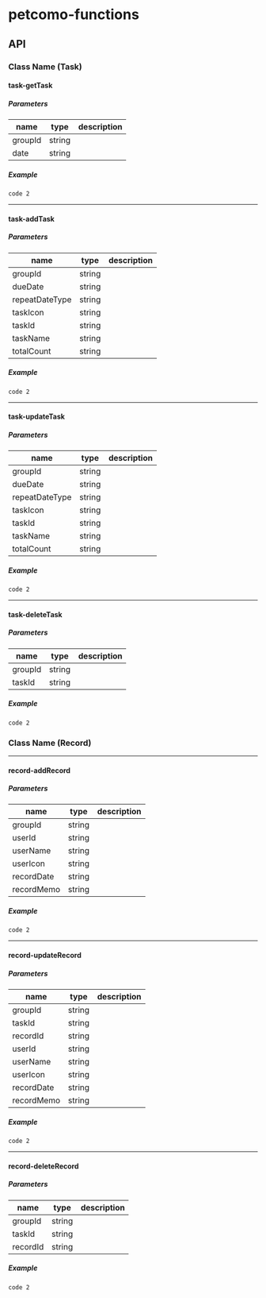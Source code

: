 # petcomo-functions
## API
### Class Name (Task)
#### task-getTask
##### Parameters
name | type | description
---- | ---- | ----
groupId | string | 
date | string | 


##### Example
    code 2
--------------------------
#### task-addTask
##### Parameters
name | type | description
---- | ---- | ----
groupId | string | 
dueDate | string | 
repeatDateType | string | 
taskIcon | string | 
taskId | string | 
taskName | string | 
totalCount | string | 

##### Example
    code 2
--------------------------
#### task-updateTask
##### Parameters
name | type | description
---- | ---- | ----
groupId | string | 
dueDate | string | 
repeatDateType | string | 
taskIcon | string | 
taskId | string | 
taskName | string | 
totalCount | string | 

##### Example
    code 2
--------------------------
#### task-deleteTask
##### Parameters
name | type | description
---- | ---- | ----
groupId | string | 
taskId | string |  

##### Example
    code 2
    
### Class Name (Record)
--------------------------
#### record-addRecord
##### Parameters
name | type | description
---- | ---- | ----
groupId | string | 
userId | string |  
userName | string |  
userIcon | string |  
recordDate | string |  
recordMemo | string |  

##### Example
    code 2
--------------------------
#### record-updateRecord
##### Parameters
name | type | description
---- | ---- | ----
groupId | string | 
taskId | string |  
recordId | string |  
userId | string |  
userName | string |  
userIcon | string |  
recordDate | string |  
recordMemo | string |  

##### Example
    code 2
--------------------------
#### record-deleteRecord
##### Parameters
name | type | description
---- | ---- | ----
groupId | string | 
taskId | string |  
recordId | string |  
##### Example
    code 2
